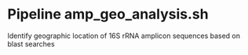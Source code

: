 # Pipeline amp_geo_analysis.sh
Identify geographic location of 16S rRNA amplicon sequences based on blast searches
